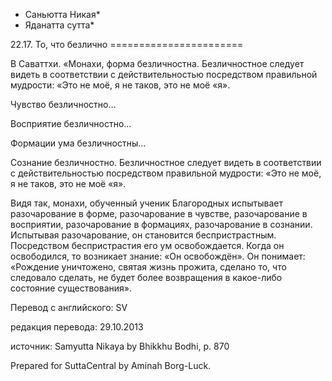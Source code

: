 * Саньютта Никая*
* Яданатта сутта*

22\.17\. То, что безлично
\=\=\=\=\=\=\=\=\=\=\=\=\=\=\=\=\=\=\=\=\=\=\=

В Саваттхи\. «Монахи, форма безличностна\. Безличностное следует видеть в соответствии с действительностью посредством правильной мудрости: «Это не моё, я не таков, это не моё «я»\.

Чувство безличностно…

Восприятие безличностно…

Формации ума безличностны…

Сознание безличностно\. Безличностное следует видеть в соответствии с действительностью посредством правильной мудрости: «Это не моё, я не таков, это не моё «я»\.

Видя так, монахи, обученный ученик Благородных испытывает разочарование в форме, разочарование в чувстве, разочарование в восприятии, разочарование в формациях, разочарование в сознании\. Испытывая разочарование, он становится беспристрастным\. Посредством беспристрастия его ум освобождается\. Когда он освободился, то возникает знание: «Он освобождён»\. Он понимает: «Рождение уничтожено, святая жизнь прожита, сделано то, что следовало сделать, не будет более возвращения в какое\-либо состояние существования»\.

Перевод с английского: SV

редакция перевода: 29\.10\.2013

источник: Samyutta Nikaya by Bhikkhu Bodhi, p\. 870

Prepared for SuttaCentral by Aminah Borg\-Luck\.